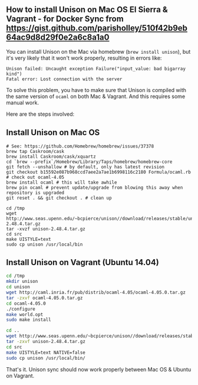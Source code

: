 How to install Unison on Mac OS El Sierra & Vagrant - for Docker Sync
from https://gist.github.com/parisholley/510f42b9eb64ac9d8d29f0e2a6c8a1a0
----------------------------------------------------------------------

You can install Unison on the Mac via homebrew (`brew install unison`),
but it's very likely that it won't work properly, resulting in errors like:

```
Unison failed: Uncaught exception Failure("input_value: bad bigarray kind")
Fatal error: Lost connection with the server
```

To solve this problem, you have to make sure that Unison is compiled with
the same version of `ocaml` on both Mac & Vagrant. And this requires some
manual work.

Here are the steps involved:

## Install Unison on Mac OS

```shell
# See: https://github.com/Homebrew/homebrew/issues/37378
brew tap Caskroom/cask
brew install Caskroom/cask/xquartz
cd `brew --prefix`/Homebrew/Library/Taps/homebrew/homebrew-core
git fetch --unshallow # by default, only has latest revision
git checkout b15592e087b968ccd7aee2a7ae1b6998116c2180 Formula/ocaml.rb # check out ocaml-4.05
brew install ocaml # this will take awhile
brew pin ocaml # prevent update/upgrade from blowing this away when repository is upgraded
git reset . && git checkout . # clean up

cd /tmp
wget http://www.seas.upenn.edu/~bcpierce/unison//download/releases/stable/unison-2.48.4.tar.gz
tar -xvzf unison-2.48.4.tar.gz
cd src
make UISTYLE=text
sudo cp unison /usr/local/bin
```

## Install Unison on Vagrant (Ubuntu 14.04)

```bash
cd /tmp
mkdir unison
cd unison
wget http://caml.inria.fr/pub/distrib/ocaml-4.05/ocaml-4.05.0.tar.gz
tar -zxvf ocaml-4.05.0.tar.gz
cd ocaml-4.05.0
./configure
make world.opt
sudo make install

cd ..
wget http://www.seas.upenn.edu/~bcpierce/unison//download/releases/stable/unison-2.48.4.tar.gz
tar -zxvf unison-2.48.4.tar.gz
cd src
make UISTYLE=text NATIVE=false
sudo cp unison /usr/local/bin/
```

That's it. Unison sync should now work properly between Mac OS & Ubuntu
on Vagrant.
